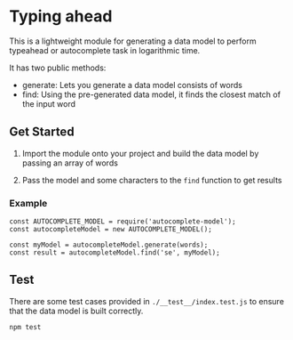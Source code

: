 # Typing ahead

This is a lightweight module for generating a data model to perform typeahead or autocomplete task in logarithmic time.

It has two public methods:

- generate: Lets you generate a data model consists of words
- find: Using the pre-generated data model, it finds the closest match of the input word

## Get Started

1. Import the module onto your project and build the data model by passing an array of words 

2. Pass the model and some characters to the `find` function to get results

### Example

```
const AUTOCOMPLETE_MODEL = require('autocomplete-model');
const autocompleteModel = new AUTOCOMPLETE_MODEL();

const myModel = autocompleteModel.generate(words);
const result = autocompleteModel.find('se', myModel);
```

## Test
There are some test cases provided in  `./__test__/index.test.js` to ensure that the data model is built correctly.

`npm test`
